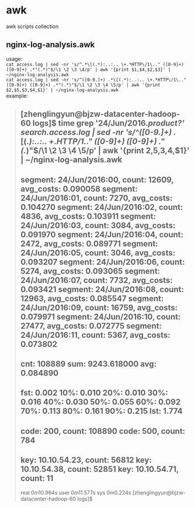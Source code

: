 # awk
awk scripts collection

## nginx-log-analysis.awk
usage:  
`cat access.log | sed -nr 's/^.*\[(.*):..:.. \+.*HTTP\/1\.." ([0-9]+) ([0-9]+) .*"(.*)"$/\1 \2 \3 \4/p' | awk '{print $1,$4,$2,$3}' | ~/nginx-log-analysis.awk`  
`cat access.log | sed -nr 's/^([0-9.]+) .*\[(.*):..:.. \+.*HTTP\/1\.." ([0-9]+) ([0-9]+) .*"(.*)"$/\1 \2 \3 \4 \5/p' | awk '{print $2,$5,$3,$4,$1}' | ~/nginx-log-analysis.awk`  
example:  
> [zhenglingyun@bjzw-datacenter-hadoop-60 logs]$ time grep '24/Jun/2016.*product?' search.access.log | sed -nr 's/^([0-9.]+) .*\[(.*):..:.. \+.*HTTP\/1\.." ([0-9]+) ([0-9]+) .*"(.*)"$/\1 \2 \3 \4 \5/p' | awk '{print $2,$5,$3,$4,$1}' | ~/nginx-log-analysis.awk
> --------------------------
> segment: 24/Jun/2016:00, count: 12609, avg_costs: 0.090058
> segment: 24/Jun/2016:01, count: 7270, avg_costs: 0.104270
> segment: 24/Jun/2016:02, count: 4836, avg_costs: 0.103911
> segment: 24/Jun/2016:03, count: 3084, avg_costs: 0.091970
> segment: 24/Jun/2016:04, count: 2472, avg_costs: 0.089771
> segment: 24/Jun/2016:05, count: 3046, avg_costs: 0.093207
> segment: 24/Jun/2016:06, count: 5274, avg_costs: 0.093065
> segment: 24/Jun/2016:07, count: 7732, avg_costs: 0.093421
> segment: 24/Jun/2016:08, count: 12963, avg_costs: 0.085547
> segment: 24/Jun/2016:09, count: 16759, avg_costs: 0.079971
> segment: 24/Jun/2016:10, count: 27477, avg_costs: 0.072775
> segment: 24/Jun/2016:11, count: 5367, avg_costs: 0.073802
> --------------------------
> cnt: 108889
> sum: 9243.618000
> avg: 0.084890
> --------------------------
> fst: 0.002
> 10%: 0.010
> 20%: 0.010
> 30%: 0.016
> 40%: 0.030
> 50%: 0.055
> 60%: 0.092
> 70%: 0.113
> 80%: 0.161
> 90%: 0.215
> lst: 1.774
> --------------------------
> code: 200, count: 108890
> code: 500, count: 784
> --------------------------
> key: 10.10.54.23, count: 56812
> key: 10.10.54.38, count: 52851
> key: 10.10.54.71, count: 11
> --------------------------
> 
> real    0m10.964s
> user    0m11.577s
> sys 0m0.224s
> [zhenglingyun@bjzw-datacenter-hadoop-60 logs]$
